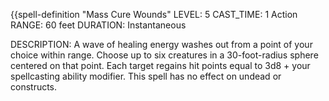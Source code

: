 {{spell-definition "Mass Cure Wounds"
LEVEL: 5
CAST_TIME: 1 Action
RANGE: 60 feet
DURATION: Instantaneous

DESCRIPTION:
A wave of healing energy washes out from a point of your choice within range.
Choose up to six creatures in a 30-foot-radius sphere centered on that point. Each target regains hit points equal to 3d8 + your spellcasting ability modifier. This spell has no effect on undead or constructs.
